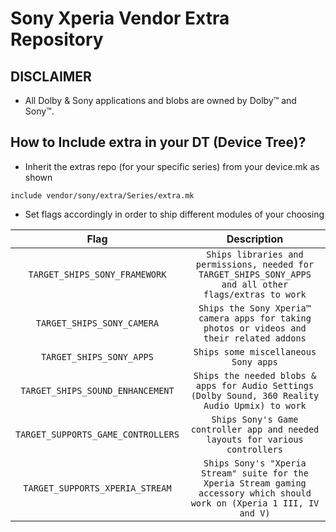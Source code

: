 # Sony Xperia Vendor Extra Repository

## DISCLAIMER
- All Dolby & Sony applications and blobs are owned by Dolby™ and Sony™.

## How to Include extra in your DT (Device Tree)?
- Inherit the extras repo (for your specific series) from your device.mk as shown
```
include vendor/sony/extra/Series/extra.mk
```

- Set flags accordingly in order to ship different modules of your choosing

|Flag|Description|
|:-:|:-:|
|`TARGET_SHIPS_SONY_FRAMEWORK`|`Ships libraries and permissions, needed for TARGET_SHIPS_SONY_APPS and all other flags/extras to work`|
|`TARGET_SHIPS_SONY_CAMERA`|`Ships the Sony Xperia™ camera apps for taking photos or videos and their related addons`|
|`TARGET_SHIPS_SONY_APPS`|`Ships some miscellaneous Sony apps`|
|`TARGET_SHIPS_SOUND_ENHANCEMENT`|`Ships the needed blobs & apps for Audio Settings (Dolby Sound, 360 Reality Audio Upmix) to work`|
|`TARGET_SUPPORTS_GAME_CONTROLLERS`|`Ships Sony's Game controller app and needed layouts for various controllers`|
|`TARGET_SUPPORTS_XPERIA_STREAM`|`Ships Sony's "Xperia Stream" suite for the Xperia Stream gaming accessory which should work on (Xperia 1 III, IV and V)`|